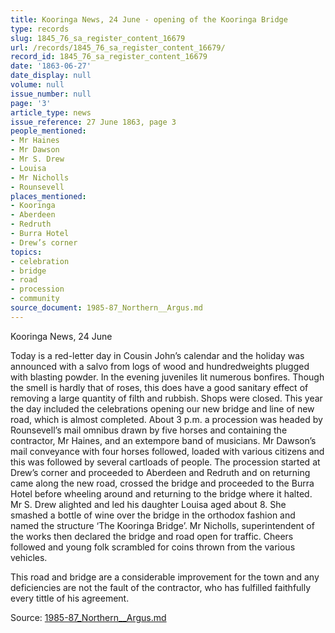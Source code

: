 ```yaml
---
title: Kooringa News, 24 June - opening of the Kooringa Bridge
type: records
slug: 1845_76_sa_register_content_16679
url: /records/1845_76_sa_register_content_16679/
record_id: 1845_76_sa_register_content_16679
date: '1863-06-27'
date_display: null
volume: null
issue_number: null
page: '3'
article_type: news
issue_reference: 27 June 1863, page 3
people_mentioned:
- Mr Haines
- Mr Dawson
- Mr S. Drew
- Louisa
- Mr Nicholls
- Rounsevell
places_mentioned:
- Kooringa
- Aberdeen
- Redruth
- Burra Hotel
- Drew’s corner
topics:
- celebration
- bridge
- road
- procession
- community
source_document: 1985-87_Northern__Argus.md
---
```


Kooringa News, 24 June

Today is a red-letter day in Cousin John’s calendar and the holiday was announced with a salvo from logs of wood and hundredweights plugged with blasting powder.  In the evening juveniles lit numerous bonfires.  Though the smell is hardly that of roses, this does have a good sanitary effect of removing a large quantity of filth and rubbish.  Shops were closed.  This year the day included the celebrations opening our new bridge and line of new road, which is almost completed.  About 3 p.m. a procession was headed by Rounsevell’s mail omnibus drawn by five horses and containing the contractor, Mr Haines, and an extempore band of musicians.   Mr Dawson’s mail conveyance with four horses followed, loaded with various citizens and this was followed by several cartloads of people.  The procession started at Drew’s corner and proceeded to Aberdeen and Redruth and on returning came along the new road, crossed the bridge and proceeded to the Burra Hotel before wheeling around and returning to the bridge where it halted.  Mr S. Drew alighted and led his daughter Louisa aged about 8.  She smashed a bottle of wine over the bridge in the orthodox fashion and named the structure ‘The Kooringa Bridge’.  Mr Nicholls, superintendent of the works then declared the bridge and road open for traffic.  Cheers followed and young folk scrambled for coins thrown from the various vehicles.

This road and bridge are a considerable improvement for the town and any deficiencies are not the fault of the contractor, who has fulfilled faithfully every tittle of his agreement.

Source: [1985-87_Northern__Argus.md](/downloads/markdown/1985-87_Northern__Argus.md)
